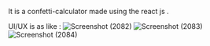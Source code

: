 It is a confetti-calculator made using the react js .


UI/UX is as like :
![Screenshot (2082)](https://github.com/animeshps/confetti-calculator_animesh/assets/125798267/7ae8d2aa-992e-4473-b5dd-ca0645ceba1c)
![Screenshot (2083)](https://github.com/animeshps/confetti-calculator_animesh/assets/125798267/7da08318-d3cd-483f-b665-ef7490a058d7)
![Screenshot (2084)](https://github.com/animeshps/confetti-calculator_animesh/assets/125798267/de8dc9ae-7b70-45c2-97e2-e325ee25bf3f)
